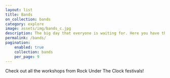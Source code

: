 ```yaml
---
layout: list
title: Bands
on_collection: bands
category: explore
image: assets/img/bands_c.jpg
description: The big day that everyone is waiting for. Here you have the oportunity to see and appreciate big artists and local bands.
permalink: /bands/
pagination:
    enabled: true
    collection: bands
    per_page: 9
---
```

<p>Check out all the workshops from Rock Under The Clock festivals!</p>